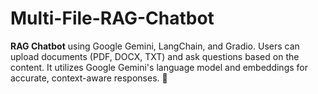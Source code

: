 # Multi-File-RAG-Chatbot
**RAG Chatbot** using Google Gemini, LangChain, and Gradio. Users can upload documents (PDF, DOCX, TXT) and ask questions based on the content. It utilizes Google Gemini's language model and embeddings for accurate, context-aware responses. 🚀
